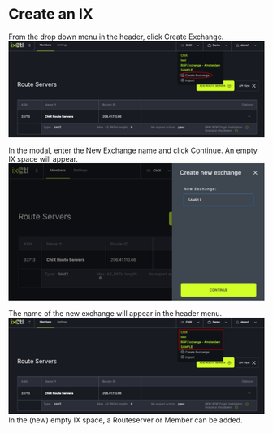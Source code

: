 # Create an IX

From the drop down menu in the header, click Create Exchange.
   ![](img/create.png)
   
In the modal, enter the New Exchange name and click Continue. An empty IX space will appear.
   ![](img/createmodal.png)
   
The name of the new exchange will appear in the header menu.
   ![](img/addmember.png)
In the (new) empty IX space, a Routeserver or Member can be added. 
